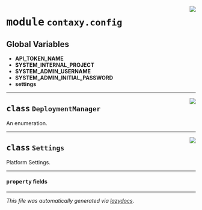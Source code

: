 <!-- markdownlint-disable -->

<a href="https://github.com/ml-tooling/contaxy/blob/main/backend/src/contaxy/config.py#L0"><img align="right" style="float:right;" src="https://img.shields.io/badge/-source-cccccc?style=flat-square"></a>

# <kbd>module</kbd> `contaxy.config`




**Global Variables**
---------------
- **API_TOKEN_NAME**
- **SYSTEM_INTERNAL_PROJECT**
- **SYSTEM_ADMIN_USERNAME**
- **SYSTEM_ADMIN_INITIAL_PASSWORD**
- **settings**


---

<a href="https://github.com/ml-tooling/contaxy/blob/main/backend/src/contaxy/config.py#L12"><img align="right" style="float:right;" src="https://img.shields.io/badge/-source-cccccc?style=flat-square"></a>

## <kbd>class</kbd> `DeploymentManager`
An enumeration. 





---

<a href="https://github.com/ml-tooling/contaxy/blob/main/backend/src/contaxy/config.py#L28"><img align="right" style="float:right;" src="https://img.shields.io/badge/-source-cccccc?style=flat-square"></a>

## <kbd>class</kbd> `Settings`
Platform Settings. 


---

#### <kbd>property</kbd> fields










---

_This file was automatically generated via [lazydocs](https://github.com/ml-tooling/lazydocs)._
